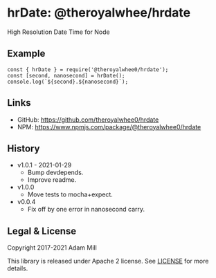 # hrDate: @theroyalwhee/hrdate
High Resolution Date Time for Node


## Example
```
const { hrDate } = require('@theroyalwhee0/hrdate');
const [second, nanosecond] = hrDate();
console.log(`${second}.${nanosecond}`);
```

## Links
- GitHub: https://github.com/theroyalwhee0/hrdate
- NPM: https://www.npmjs.com/package/@theroyalwhee0/hrdate


## History
- v1.0.1 - 2021-01-29
  - Bump devdepends.
  - Improve readme.
- v1.0.0
  - Move tests to mocha+expect.
- v0.0.4
  - Fix off by one error in nanosecond carry.


## Legal & License
Copyright 2017-2021 Adam Mill

This library is released under Apache 2 license. See [LICENSE](https://github.com/theroyalwhee0/hrdate/blob/master/LICENSE) for more details.
